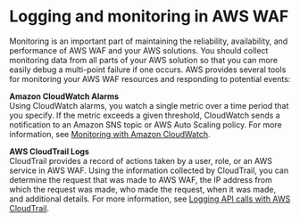 # Logging and monitoring in AWS WAF<a name="waf-incident-response"></a>

Monitoring is an important part of maintaining the reliability, availability, and performance of AWS WAF and your AWS solutions\. You should collect monitoring data from all parts of your AWS solution so that you can more easily debug a multi\-point failure if one occurs\. AWS provides several tools for monitoring your AWS WAF resources and responding to potential events:

**Amazon CloudWatch Alarms**  
Using CloudWatch alarms, you watch a single metric over a time period that you specify\. If the metric exceeds a given threshold, CloudWatch sends a notification to an Amazon SNS topic or AWS Auto Scaling policy\. For more information, see [Monitoring with Amazon CloudWatch](monitoring-cloudwatch.md)\.

**AWS CloudTrail Logs**  
CloudTrail provides a record of actions taken by a user, role, or an AWS service in AWS WAF\. Using the information collected by CloudTrail, you can determine the request that was made to AWS WAF, the IP address from which the request was made, who made the request, when it was made, and additional details\. For more information, see [Logging API calls with AWS CloudTrail](logging-using-cloudtrail.md)\. 
